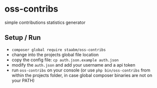 # oss-contribs

simple contributions statistics generator


## Setup / Run

- `composer global require staabm/oss-contribs`
- change into the projects global file location
- copy the config file: `cp auth.json.example auth.json`
- modify the `auth.json` and add your username and a api token
- run `oss-contribs` on your console (or use `php bin/oss-contribs` from within the projects folder, in case global composer binaries are not on your PATH)
